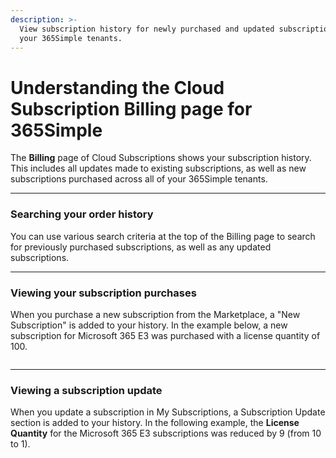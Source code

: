 ```yaml
---
description: >-
  View subscription history for newly purchased and updated subscriptions across
  your 365Simple tenants.
---
```


# Understanding the Cloud Subscription Billing page for 365Simple

The **Billing** page of Cloud Subscriptions shows your subscription history. This includes all updates made to existing subscriptions, as well as new subscriptions purchased across all of your 365Simple tenants.

***

### Searching your order history

You can use various search criteria at the top of the Billing page to search for previously purchased subscriptions, as well as any updated subscriptions.

***

### Viewing your subscription purchases

When you purchase a new subscription from the Marketplace, a "New Subscription" is added to your history. In the example below, a new subscription for Microsoft 365 E3 was purchased with a license quantity of 100.

<figure><img src="https://help.pyracloud.com/wp-content/uploads/2020/02/image-10-1024x260.png" alt=""><figcaption></figcaption></figure>

***

### Viewing a subscription update

When you update a subscription in My Subscriptions, a Subscription Update section is added to your history. In the following example, the **License Quantity** for the Microsoft 365 E3 subscriptions was reduced by 9 (from 10 to 1).

<figure><img src="https://help.pyracloud.com/wp-content/uploads/2020/02/image-9-1024x275.png" alt=""><figcaption></figcaption></figure>
